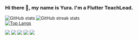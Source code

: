 ### Hi there 👋, my name is Yura. I'm a Flutter TeachLead.



![GitHub stats](https://github-readme-stats.vercel.app/api?username=petrovyuri&show_icons=true&count_private=true) 
![GitHub streak stats](https://github-readme-streak-stats.herokuapp.com/?user=petrovyuri)  
[![Top Langs](https://github-readme-stats.vercel.app/api/top-langs/?username=petrovyuri)](https://github.com/anuraghazra/github-readme-stats) 

[![](https://img.shields.io/badge/Dart-grey?style=for-the-badge&logo=dart)](https://dart.dev/)  [![](https://img.shields.io/badge/Flutter-grey?style=for-the-badge&logo=flutter)](http://flutter.dev/)  [![](https://img.shields.io/badge/Go-grey?style=for-the-badge&logo=go)](https://go.dev/) [![](https://img.shields.io/badge/Kotlin-grey?style=for-the-badge&logo=kotlin)](https://kotlinlang.org/) [![](https://img.shields.io/badge/Docker-grey?style=for-the-badge&logo=docker)](https://www.docker.com/)  

